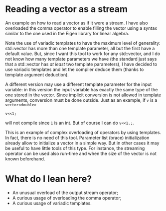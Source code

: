 # Reading a vector as a stream #

An example on how to read a vector as if it were a stream. I have also overloaded the comma operator to enable filling the vector using a syntax similar to the one used in the Eigen library for linear algebra.

Note the use of variadic templates to have the maximum level of generality: std::vector has more than one template parameter, all but the first have a default value. But, since I want this tool to work for any std::vector, and I do not know how many template parameters we have (the standard just says that a std::vector has *at least* two template parameters), I have decided to use variadic templates and let the compiler deduce them (thanks to template argument deduction).

A different version may use a different template parameter for the input variable: in this version the input variable has exactly the same type of the one stored in the vector. Since implicit conversion is not allowed in template arguments, conversion must be done outside. Just as an example, if `v` is a `vector<double>`

`v<<1;`

will not compile since `1` is an int. But of course I can do `v<<1.;`.

This is an example of complex overloading of operators by using templates. In fact, there is no need of this tool. Parameter list (brace) initialization already allow to initialize a vector in a simple way. But in other cases it may be useful to have little tools of this type. For instance, the streaming operator can be used also run-time and when the size of the vector is not known beforehand.

# What do I lean here? #
- An unusual overload of the output stream operator;
- A curious usage of overloading the comma operator;
- A curious usage of variadic templates.
